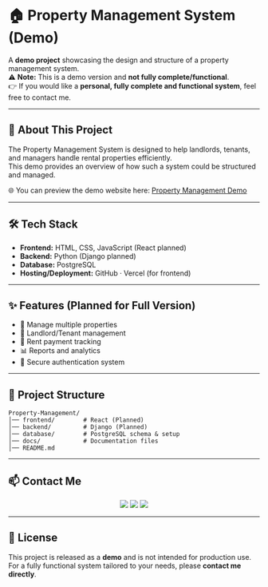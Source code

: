 
# 🏠 Property Management System (Demo)

A **demo project** showcasing the design and structure of a property management system.  
⚠️ **Note:** This is a demo version and **not fully complete/functional**.  
👉 If you would like a **personal, fully complete and functional system**, feel free to contact me.

---

## 🚀 About This Project
The Property Management System is designed to help landlords, tenants, and managers handle rental properties efficiently.  
This demo provides an overview of how such a system could be structured and managed.

🌐 You can preview the demo website here: [Property Management Demo](https://olatomiwaibrahim075.github.io/Property-Management/)

---

## 🛠️ Tech Stack
- **Frontend:** HTML, CSS, JavaScript (React planned)
- **Backend:** Python (Django planned)
- **Database:** PostgreSQL
- **Hosting/Deployment:** GitHub · Vercel (for frontend)

---

## ✨ Features (Planned for Full Version)
- 🏢 Manage multiple properties  
- 👥 Landlord/Tenant management  
- 📅 Rent payment tracking  
- 📊 Reports and analytics  
- 🔐 Secure authentication system  

---

## 📂 Project Structure
```
Property-Management/
│── frontend/        # React (Planned)
│── backend/         # Django (Planned)
│── database/        # PostgreSQL schema & setup
│── docs/            # Documentation files
│── README.md
```

---

## 📫 Contact Me
<p align="center">
  <a href="mailto:ibrahimolatomiwa15@gmail.com"><img src="https://img.shields.io/badge/Email-D14836?style=for-the-badge&logo=gmail&logoColor=white" /></a>
  <a href="https://www.linkedin.com/in/ibrahimolatomiwa"><img src="https://img.shields.io/badge/LinkedIn-0077B5?style=for-the-badge&logo=linkedin&logoColor=white" /></a>
  <a href="https://olatomiwaportfolio-rho.vercel.app/#"><img src="https://img.shields.io/badge/Portfolio-000000?style=for-the-badge&logo=About.me&logoColor=white" /></a>
</p>

---

## 📜 License
This project is released as a **demo** and is not intended for production use.  
For a fully functional system tailored to your needs, please **contact me directly**.

